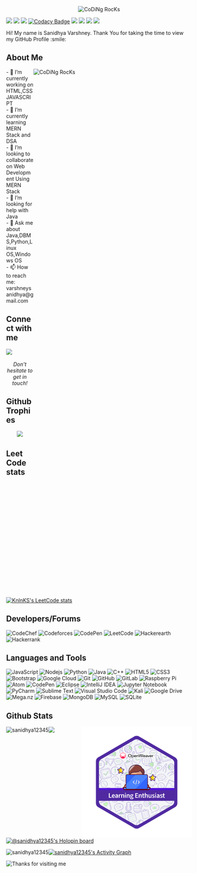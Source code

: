<div align="center">
<img src="https://cr-ss-service.azurewebsites.net/api/ScreenShot?widget=summary&username=sanidhya12345" href="https://github.com/sanidhya12345" alt="CoDiNg RocKs"  width="100%" height="400px" /></div>
<p align='center'>

![](https://komarev.com/ghpvc/?username=sanidhya12345&color=red)
![](https://visitor-badge.glitch.me/badge?page_id=sanidhya12345.sanidhya12345)
![](https://img.shields.io/github/commit-activity/w/sanidhya12345/JavascriptSeries)
[![Codacy Badge](https://app.codacy.com/project/badge/Grade/13081020c80e4c39a31cb4678c179ec9)](https://www.codacy.com/gh/sanidhya12345/Evaluating-Public-Anxiety/dashboard?utm_source=github.com&amp;utm_medium=referral&amp;utm_content=sanidhya12345/Evaluating-Public-Anxiety&amp;utm_campaign=Badge_Grade)
![](https://img.shields.io/jetbrains/plugin/r/stars/11941)
![](https://img.shields.io/github/languages/top/sanidhya12345/Competitive-Programming)
![](https://img.shields.io/github/languages/count/sanidhya12345/MiniProject-1?color=green&style=flat)
![](https://img.shields.io/website?style=flat&url=https%3A%2F%2Fsanidhya12345.github.io%2FMiniProject-1%2F)

<div size='20px'> Hi! My name is Sanidhya Varshney. Thank You for taking the time to view my GitHub Profile :smile: 
</div>
<h2> About Me</h2>
  <img src="https://octodex.github.com/images/codercat.jpg" href="https://github.com/sanidhya12345" alt="CoDiNg RocKs"  width="430px" height="430px" align="right" style="margin-bottom: 1000px;"/>
- 🔭 I’m currently working on HTML,CSS JAVASCRIPT<br>
- 🌱 I’m currently learning MERN Stack and DSA<br>
- 👯 I’m looking to collaborate on Web Development Using MERN Stack<br>
- 🤔 I’m looking for help with Java<br>
- 💬 Ask me about Java,DBMS,Python,Linux OS,Windows OS<br>
- 📫 How to reach me: varshneysanidhya@gmail.com
  


<h2> Connect with me </h2>
<p align="left">
  <a href="https://skillicons.dev">
    <img src="https://skillicons.dev/icons?i=twitter,instagram,discord" />
  </a>
</p>

  
<p align=center>
<em>Don't hesitate to get in touch!</em>
</p>
  
## Github Trophies<br>
<p align="center">
  <img alig src="https://github-profile-trophy.vercel.app/?username=sanidhya12345&theme=onedark" />
</p>
  
## Leet Code stats
 [![KnlnKS's LeetCode stats](https://leetcode-stats-six.vercel.app/?username=sanidhya_varshney)](https://github.com/KnlnKS/leetcode-stats)
  
## Developers/Forums<br>
![CodeChef](https://img.shields.io/badge/CodeChef-%23964B00.svg?style=flat&logo=CodeChef&logoColor=white)
![Codeforces](https://img.shields.io/badge/Codeforces-445f9d?style=flat&logo=Codeforces&logoColor=white)
![CodePen](https://img.shields.io/badge/Codepen-000000?style=flat&logo=codepen&logoColor=white)
![LeetCode](https://img.shields.io/badge/LeetCode-000000?style=flat&logo=LeetCode&logoColor=#d16c06)
![Hackerearth](https://img.shields.io/badge/HackerEarth-%232C3454.svg?&style=flat&logo=HackerEarth&logoColor=Blue)
![Hackerrank](https://img.shields.io/badge/-Hackerrank-2EC866?style=flat&logo=HackerRank&logoColor=white)

## Languages and Tools<br>
![JavaScript](https://img.shields.io/badge/-JavaScript%20-blue?style=flat&logo=javascript)
![Nodejs](https://img.shields.io/badge/-Nodejs-black?style=flat&logo=Node.js)
![Python](https://img.shields.io/badge/-Python-black?style=flat&logo=Python)
![Java](https://img.shields.io/badge/-java-E34A86?style=flat&logo=Java)
![C++](https://img.shields.io/badge/-C++-00599C?style=flat&logo=c)
![HTML5](https://img.shields.io/badge/-HTML5-E34F26?style=flat&logo=html5&logoColor=white)
![CSS3](https://img.shields.io/badge/-CSS3-1572B6?style=flat&logo=css3)
![Bootstrap](https://img.shields.io/badge/-Bootstrap-563D7C?style=flat&logo=bootstrap)
![Google Cloud](https://img.shields.io/badge/Google%20Cloud-black?style=flat&logo=google-cloud)
![Git](https://img.shields.io/badge/-Git-black?style=flat&logo=git)
![GitHub](https://img.shields.io/badge/-GitHub-181717?style=flat&logo=github)
![GitLab](https://img.shields.io/badge/-GitLab-FCA121?style=flat&logo=gitlab)
![Raspberry Pi](https://img.shields.io/badge/-Raspberry%20Pi-C51A4A?style=flat&logo=Raspberry-Pi)
![Atom](https://img.shields.io/badge/Atom-%2366595C.svg?style=flat&logo=atom&logoColor=white)
![CodePen](https://img.shields.io/badge/CodePen-white?style=flat&logo=codepen&logoColor=black)
![Eclipse](https://img.shields.io/badge/Eclipse-FE7A16.svg?style=flat&logo=Eclipse&logoColor=white)
![IntelliJ IDEA](https://img.shields.io/badge/IntelliJIDEA-000000.svg?style=flat&logo=intellij-idea&logoColor=white)
![Jupyter Notebook](https://img.shields.io/badge/jupyter-%23FA0F00.svg?style=flat&logo=jupyter&logoColor=white)
![PyCharm](https://img.shields.io/badge/pycharm-143?style=flat&logo=pycharm&logoColor=black&color=black&labelColor=green)
![Sublime Text](https://img.shields.io/badge/sublime_text-%23575757.svg?style=flat&logo=sublime-text&logoColor=important)
![Visual Studio Code](https://img.shields.io/badge/Visual%20Studio%20Code-0078d7.svg?style=flat&logo=visual-studio-code&logoColor=white)
![Kali](https://img.shields.io/badge/Kali-268BEE?style=flat&logo=kalilinux&logoColor=white)
![Google Drive](https://img.shields.io/badge/Google%20Drive-4285F4?style=flat&logo=googledrive&logoColor=white)
![Mega.nz](https://img.shields.io/badge/Mega-%23D90007.svg?style=flat&logo=Mega&logoColor=white)
![Firebase](https://img.shields.io/badge/Firebase-039BE5?style=flat&logo=Firebase&logoColor=white)
![MongoDB](https://img.shields.io/badge/MongoDB-%234ea94b.svg?style=flat&logo=mongodb&logoColor=white)
![MySQL](https://img.shields.io/badge/mysql-%2300f.svg?style=flat&logo=mysql&logoColor=white)
![SQLite](https://img.shields.io/badge/sqlite-%2307405e.svg?style=flat&logo=sqlite&logoColor=white)
  
## Github Stats<br>
  

<p><img align="left" src="https://github-readme-stats-eight-theta.vercel.app/api/top-langs/?username=sanidhya12345&layout=compact&langs_count=8&theme=algolia" alt="sanidhya12345" /></p>
<p> <img align="right" src="https://github.com/sanidhya12345/sanidhya12345/blob/main/53002571759664.png" width="300px" height="300px"/></p>
<p><img align="left" src="https://github-readme-stats-eight-theta.vercel.app/api?username=sanidhya12345&show_icons=true&theme=algolia&include_all_commits=true&count_private=true" /></p><br>
<p><a href="https://holopin.io/@sanidhya12345"><img src="https://holopin.me/sanidhya12345" alt="@sanidhya12345&#39;s Holopin board"></a></p>

<p><img align="left" src="https://github-readme-streak-stats.herokuapp.com/?user=sanidhya12345&theme=algolia&count_private=true&include_all_commits=true" alt="sanidhya12345" /></p>

<a href="https://github.com/ashutosh00710/github-readme-activity-graph"><img alt="sanidhya12345's Activity Graph" src="https://github-readme-activity-graph.vercel.app/graph/?username=sanidhya12345&bg_color=1F222E&color=F8D866&line=F85D7F&point=FFFFFF&hide_border=true" /></a>
  
<img height="120" alt="Thanks for visiting me" width="100%" src="https://raw.githubusercontent.com/BrunnerLivio/brunnerlivio/master/images/marquee.svg" />
